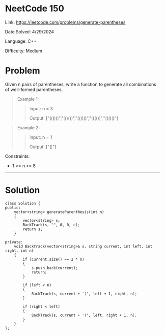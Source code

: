 # NeetCode 150

Link: https://leetcode.com/problems/generate-parentheses

Date Solved: 4/29/2024

Language: C++

Difficulty: Medium

# Problem

Given n pairs of parentheses, write a function to generate all combinations of well-formed parentheses.

>Example 1:
>
>>Input: n = 3
>>
>>Output: ["((()))","(()())","(())()","()(())","()()()"]

>Example 2:
>
>>Input: n = 1
>>
>>Output: ["()"]
 
Constraints:

- 1 <= n <= 8

---

# Solution

```
class Solution {
public:
    vector<string> generateParenthesis(int n) 
    {
        vector<string> s;
        BackTrack(s, "", 0, 0, n);
        return s;
    }

private:
    void BackTrack(vector<string>& s, string current, int left, int right, int n)
    {
        if (current.size() == 2 * n)
        {
            s.push_back(current);
            return;
        }

        if (left < n)
        {
            BackTrack(s, current + '(', left + 1, right, n);
        }

        if (right < left)
        {
            BackTrack(s, current + ')', left, right + 1, n);
        }
    }
};
```
